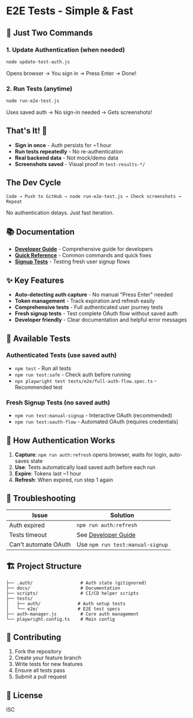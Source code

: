 # E2E Tests - Simple & Fast

## 🚀 Just Two Commands

### 1. Update Authentication (when needed)
```bash
node update-test-auth.js
```
Opens browser → You sign in → Press Enter → Done!

### 2. Run Tests (anytime)
```bash
node run-e2e-test.js
```
Uses saved auth → No sign-in needed → Gets screenshots!

## That's It! 🎉

- **Sign in once** - Auth persists for ~1 hour
- **Run tests repeatedly** - No re-authentication
- **Real backend data** - Not mock/demo data
- **Screenshots saved** - Visual proof in `test-results-*/`

## The Dev Cycle

```
Code → Push to GitHub → node run-e2e-test.js → Check screenshots → Repeat
```

No authentication delays. Just fast iteration.

## 📚 Documentation

- **[Developer Guide](docs/DEVELOPER_GUIDE.md)** - Comprehensive guide for developers
- **[Quick Reference](docs/QUICK_REFERENCE.md)** - Common commands and quick fixes
- **[Signup Tests](SIGNUP_TESTS.md)** - Testing fresh user signup flows

## ✨ Key Features

- **Auto-detecting auth capture** - No manual "Press Enter" needed
- **Token management** - Track expiration and refresh easily  
- **Comprehensive tests** - Full authenticated user journey tests
- **Fresh signup tests** - Test complete OAuth flow without saved auth
- **Developer friendly** - Clear documentation and helpful error messages

## 🧪 Available Tests

### Authenticated Tests (use saved auth)
- `npm test` - Run all tests
- `npm run test:safe` - Check auth before running
- `npx playwright test tests/e2e/full-auth-flow.spec.ts` - Recommended test

### Fresh Signup Tests (no saved auth)
- `npm run test:manual-signup` - Interactive OAuth (recommended)
- `npm run test:oauth-flow` - Automated OAuth (requires credentials)

## 🔑 How Authentication Works

1. **Capture**: `npm run auth:refresh` opens browser, waits for login, auto-saves state
2. **Use**: Tests automatically load saved auth before each run
3. **Expire**: Tokens last ~1 hour
4. **Refresh**: When expired, run step 1 again

## 🐛 Troubleshooting

| Issue | Solution |
|-------|----------|
| Auth expired | `npm run auth:refresh` |
| Tests timeout | See [Developer Guide](docs/DEVELOPER_GUIDE.md#troubleshooting) |
| Can't automate OAuth | Use `npm run test:manual-signup` |

## 🏗️ Project Structure

```
├── .auth/                  # Auth state (gitignored)
├── docs/                   # Documentation
├── scripts/                # CI/CD helper scripts
├── tests/
│   ├── auth/              # Auth setup tests
│   └── e2e/               # E2E test specs
├── auth-manager.js         # Core auth management
└── playwright.config.ts    # Main config
```

## 🤝 Contributing

1. Fork the repository
2. Create your feature branch
3. Write tests for new features
4. Ensure all tests pass
5. Submit a pull request

## 📝 License

ISC
